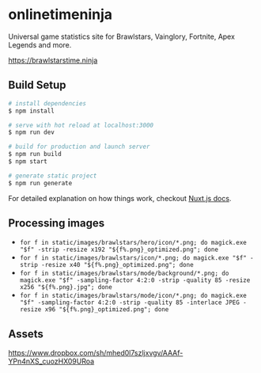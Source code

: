 # onlinetimeninja

Universal game statistics site for Brawlstars, Vainglory, Fortnite, Apex Legends and more.

https://brawlstarstime.ninja

## Build Setup

``` bash
# install dependencies
$ npm install

# serve with hot reload at localhost:3000
$ npm run dev

# build for production and launch server
$ npm run build
$ npm start

# generate static project
$ npm run generate
```

For detailed explanation on how things work, checkout [Nuxt.js docs](https://nuxtjs.org).

## Processing images

* `for f in static/images/brawlstars/hero/icon/*.png; do magick.exe "$f" -strip -resize x192 "${f%.png}_optimized.png"; done` 
* `for f in static/images/brawlstars/icon/*.png; do magick.exe "$f" -strip -resize x40 "${f%.png}_optimized.png"; done`
* `for f in static/images/brawlstars/mode/background/*.png; do magick.exe "$f" -sampling-factor 4:2:0 -strip -quality 85 -resize x256 "${f%.png}.jpg"; done`
* `for f in static/images/brawlstars/mode/icon/*.png; do magick.exe "$f" -sampling-factor 4:2:0 -strip -quality 85 -interlace JPEG -resize x96 "${f%.png}_optimized.png"; done`

## Assets

https://www.dropbox.com/sh/mhed0l7szljxvgv/AAAf-YPn4nXS_cuozHX09URoa
